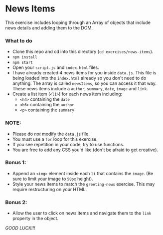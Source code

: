 # News Items
This exercise includes looping through an Array of objects that include news details and adding them to the DOM.


### What to do 
- Clone this repo and cd into this directory (`cd exercises/news-items`).
- `npm install`
- `npm start`
- Open your `script.js` and `index.html` files.
- I have already created 4 news items for you inside `data.js`. This file is being loaded into the `index.html` already so you don't need to do anything. The array is called `newsItems`, so you can access it that way. These news items include a `author`, `summary`, `date`, `image` and `link`.
- Create a list item (`<li>`) for each news item including:
  - `<h4>` containing the `date`
  - `<h6>` containing the `author`
  - `<p>` containing the `summary`


### NOTE:
- Please do _not_ modify the `data.js` file.
- You must use a `for` loop for this exercise.
- If you see repetition in your code, try to use functions.
- You are free to add any CSS you'd like (don't be afraid to get creative).

### Bonus 1:
- Append an `<img>` element inside each `li` that contains the `image`. (Be sure to limit your image to `50px` height).
- Style your news items to match the `greeting-news` exercise. This may require restructuring on your HTML.

### Bonus 2:
- Allow the user to click on news items and navigate them to the `link` property in the object.

_GOOD LUCK!!!_